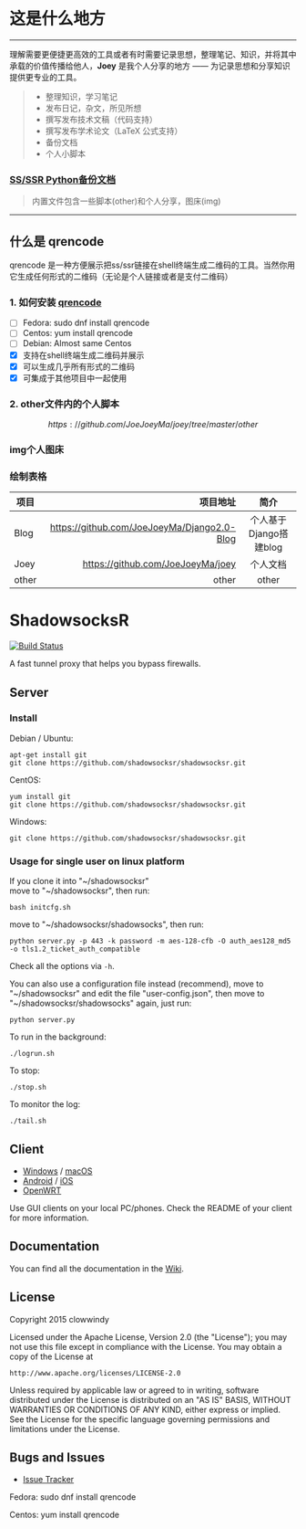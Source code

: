 # 这是什么地方

------

理解需要更便捷更高效的工具或者有时需要记录思想，整理笔记、知识，并将其中承载的价值传播给他人，**Joey** 是我个人分享的地方 —— 为记录思想和分享知识提供更专业的工具。

> * 整理知识，学习笔记
> * 发布日记，杂文，所见所想
> * 撰写发布技术文稿（代码支持）
> * 撰写发布学术论文（LaTeX 公式支持）
> * 备份文档
> * 个人小脚本



### [SS/SSR Python备份文档](https://github.com/JoeJoeyMa/joey)

> 内置文件包含一些脚本(other)和个人分享，图床(img)

------

## 什么是 qrencode

qrencode 是一种方便展示把ss/ssr链接在shell终端生成二维码的工具。当然你用它生成任何形式的二维码（无论是个人链接或者是支付二维码）

### 1. 如何安装 [qrencode](https://github.com/fukuchi/libqrencode)

- [ ] Fedora: sudo dnf install qrencode
- [ ] Centos: yum install qrencode
- [ ] Debian: Almost same Centos
- [x] 支持在shell终端生成二维码并展示
- [x] 可以生成几乎所有形式的二维码
- [x] 可集成于其他项目中一起使用

### 2. other文件内的个人脚本

$$https://github.com/JoeJoeyMa/joey/tree/master/other$$

###  img个人图床









###  绘制表格

| 项目        | 项目地址   |  简介  |
| --------   | -----:  | :----:  |
| Blog     | https://github.com/JoeJoeyMa/Django2.0-Blog |   个人基于Django搭建blog   |
| Joey        |   https://github.com/JoeJoeyMa/joey   |   个人文档   |
| other        |    other   |  other  |





ShadowsocksR
===========

[![Build Status]][Travis CI]

A fast tunnel proxy that helps you bypass firewalls.

Server
------

### Install

Debian / Ubuntu:

    apt-get install git
    git clone https://github.com/shadowsocksr/shadowsocksr.git

CentOS:

    yum install git
    git clone https://github.com/shadowsocksr/shadowsocksr.git

Windows:

    git clone https://github.com/shadowsocksr/shadowsocksr.git

### Usage for single user on linux platform

If you clone it into "~/shadowsocksr"  
move to "~/shadowsocksr", then run:

    bash initcfg.sh

move to "~/shadowsocksr/shadowsocks", then run:

    python server.py -p 443 -k password -m aes-128-cfb -O auth_aes128_md5 -o tls1.2_ticket_auth_compatible

Check all the options via `-h`.

You can also use a configuration file instead (recommend), move to "~/shadowsocksr" and edit the file "user-config.json", then move to "~/shadowsocksr/shadowsocks" again, just run:

    python server.py

To run in the background:

    ./logrun.sh

To stop:

    ./stop.sh

To monitor the log:

    ./tail.sh


Client
------

* [Windows] / [macOS]
* [Android] / [iOS]
* [OpenWRT]

Use GUI clients on your local PC/phones. Check the README of your client
for more information.

Documentation
-------------

You can find all the documentation in the [Wiki].

License
-------

Copyright 2015 clowwindy

Licensed under the Apache License, Version 2.0 (the "License"); you may
not use this file except in compliance with the License. You may obtain
a copy of the License at

    http://www.apache.org/licenses/LICENSE-2.0

Unless required by applicable law or agreed to in writing, software
distributed under the License is distributed on an "AS IS" BASIS, WITHOUT
WARRANTIES OR CONDITIONS OF ANY KIND, either express or implied. See the
License for the specific language governing permissions and limitations
under the License.

Bugs and Issues
----------------

* [Issue Tracker]



[Android]:           https://github.com/shadowsocksr/shadowsocksr-android
[Build Status]:      https://travis-ci.org/shadowsocksr/shadowsocksr.svg?branch=manyuser
[Debian sid]:        https://packages.debian.org/unstable/python/shadowsocks
[iOS]:               https://github.com/shadowsocks/shadowsocks-iOS/wiki/Help
[Issue Tracker]:     https://github.com/shadowsocksr/shadowsocksr/issues?state=open
[OpenWRT]:           https://github.com/shadowsocks/openwrt-shadowsocks
[macOS]:             https://github.com/shadowsocksr/ShadowsocksX-NG
[Travis CI]:         https://travis-ci.org/shadowsocksr/shadowsocksr
[Windows]:           https://github.com/shadowsocksr/shadowsocksr-csharp
[Wiki]:              https://github.com/breakwa11/shadowsocks-rss/wiki

Fedora: 
sudo dnf install qrencode 

Centos: 
yum install qrencode 
